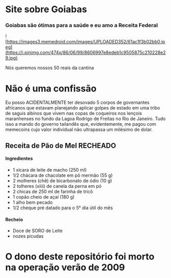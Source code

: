 # Site sobre Goiabas

### Goiabas são ótimas para a saúde e eu amo a Receita Federal

![https://images3.memedroid.com/images/UPLOADED352/61ac1f3b02bb0.jpeg](https://i.pinimg.com/474x/86/06/99/8606997e8edeb1c9505875c210228e29.jpg)

Nós queremos nossos 50 reais da cantina 

# **Não é uma confissão**

Eu posso ACIDENTALMENTE ter desovado 5 corpos de governantes africanos que estavam planejando aplicar golpes de estado em uma tribo de saguis albinos que vivem nas copas de coqueiros nos lençois maranhenses no fundo da Lagoa Rodrigo de Freitas no Rio de Janeiro. Tudo isso a mando do governo tailandês que, evidentemente, me pagou com memecoins cujo valor individual não ultrapassa um milésimo de dolar.

## Receita de Pão de Mel RECHEADO

#### Ingredientes
- 1 xícara de leite de macho (250 ml)
- 1/2 chácara de chacolate em pô mermão (55 g)
- 2 molheres (chê) de bicarbonato de ódio (10 g)
- 2 tolheres (xiiii) de canela da perna em pó
- 2 chicas de 250 ml de farinha de tricô
- 1 copão cheio de açaí (180 g)
- 1 alho bem pecado
- 1/2 cheque pré datado para o 5° dia útil do mês

#### Recheio 

- Doce de SORO de Leite
- nozes picudas

# **O dono deste repositório foi morto na operação verão de 2009**
